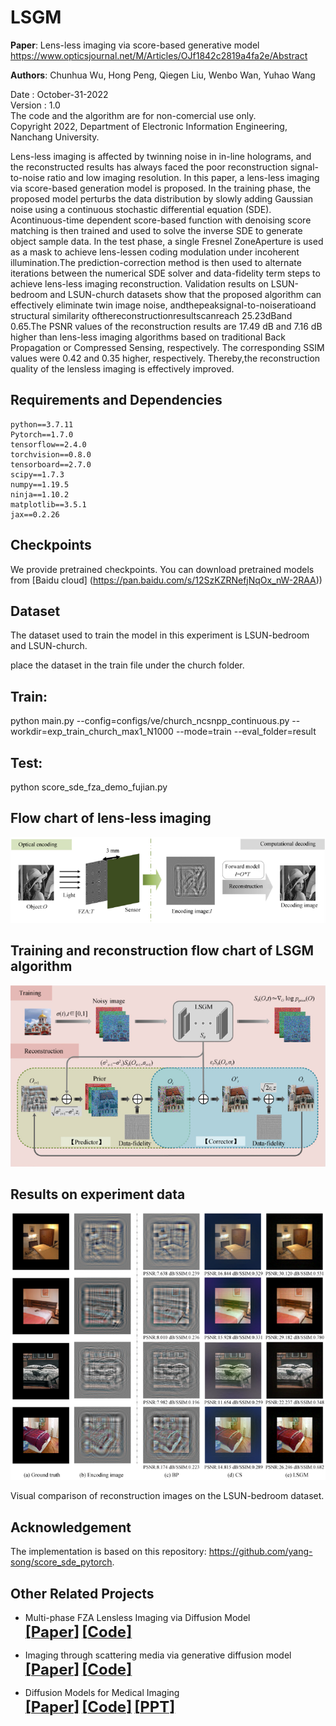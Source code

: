 # LSGM
**Paper**: Lens-less imaging via score-based generative model      
https://www.opticsjournal.net/M/Articles/OJf1842c2819a4fa2e/Abstract    
    
**Authors**: Chunhua Wu, Hong Peng, Qiegen Liu, Wenbo Wan, Yuhao Wang    

Date : October-31-2022  
Version : 1.0  
The code and the algorithm are for non-comercial use only.  
Copyright 2022, Department of Electronic Information Engineering, Nanchang University. 


Lens-less imaging is affected by twinning noise in in-line holograms, and the reconstructed results has always faced the poor reconstruction signal-to-noise ratio and low imaging resolution. In this paper, a lens-less imaging via score-based generation model is proposed. In the training phase, the proposed model perturbs the data distribution by slowly adding Gaussian noise using a continuous stochastic differential equation (SDE). Acontinuous-time dependent score-based function with denoising score matching is then trained and used to solve the inverse SDE to generate object sample data. In the test phase, a single Fresnel ZoneAperture is used as a mask to achieve lens-lessen coding modulation under incoherent illumination.The prediction-correction method is then used to alternate iterations between the numerical SDE solver and data-fidelity term steps to achieve lens-less imaging reconstruction. Validation results on LSUN-bedroom and LSUN-church datasets show that the proposed algorithm can effectively eliminate twin image noise, andthepeaksignal-to-noiseratioand structural similarity ofthereconstructionresultscanreach 25.23dBand 0.65.The PSNR values of the reconstruction results are 17.49 dB and 7.16 dB higher than lens-less imaging algorithms based on traditional Back Propagation or Compressed Sensing, respectively. The corresponding SSIM values were 0.42 and 0.35 higher, respectively. Thereby,the reconstruction quality of the lensless imaging is effectively improved. 

## Requirements and Dependencies
    python==3.7.11
    Pytorch==1.7.0
    tensorflow==2.4.0
    torchvision==0.8.0
    tensorboard==2.7.0
    scipy==1.7.3
    numpy==1.19.5
    ninja==1.10.2
    matplotlib==3.5.1
    jax==0.2.26

## Checkpoints
We provide pretrained checkpoints. You can download pretrained models from  [Baidu cloud] (https://pan.baidu.com/s/12SzKZRNefjNqOx_nW-2RAA))

## Dataset

The dataset used to train the model in this experiment is  LSUN-bedroom and  LSUN-church.

place the dataset in the train file under the church folder.

## Train:

python main.py --config=configs/ve/church_ncsnpp_continuous.py  --workdir=exp_train_church_max1_N1000 --mode=train --eval_folder=result


## Test:

python score_sde_fza_demo_fujian.py


## Flow chart of lens-less imaging
<div align="center"><img src="https://github.com/yqx7150/LSGM/blob/main/fig1.png"> </div>

       
    
## Training and reconstruction flow chart of LSGM algorithm
<div align="center"><img src="https://github.com/yqx7150/LSGM/blob/main/fig4.png"> </div>

   
    
## Results on experiment data
<div align="center"><img src="https://github.com/yqx7150/LSGM/blob/main/fig5.png"> </div>

Visual comparison of reconstruction images on the LSUN-bedroom dataset.


## Acknowledgement
The implementation is based on this repository: https://github.com/yang-song/score_sde_pytorch.


## Other Related Projects
  * Multi-phase FZA Lensless Imaging via Diffusion Model  
[<font size=5>**[Paper]**</font>](https://opg.optica.org/oe/fulltext.cfm?uri=oe-31-12-20595&id=531211)   [<font size=5>**[Code]**</font>](https://github.com/yqx7150/MLDM)

  * Imaging through scattering media via generative diffusion model  
[<font size=5>**[Paper]**</font>](https://pubs.aip.org/aip/apl/article/124/5/051101/3176612/Imaging-through-scattering-media-via-generative)   [<font size=5>**[Code]**</font>](https://github.com/yqx7150/ISDM)

  * Diffusion Models for Medical Imaging     
[<font size=5>**[Paper]**</font>](https://github.com/yqx7150/Diffusion-Models-for-Medical-Imaging)   [<font size=5>**[Code]**</font>](https://github.com/yqx7150/Diffusion-Models-for-Medical-Imaging)   [<font size=5>**[PPT]**</font>](https://github.com/yqx7150/HKGM/tree/main/PPT)  

